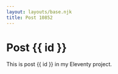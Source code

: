 ```yaml
---
layout: layouts/base.njk
title: Post 10852
---
```


# Post {{ id }}

This is post {{ id }} in my Eleventy project.
